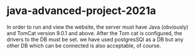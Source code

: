 # java-advanced-project-2021a
In order to run and view the website, the server must have Java (obviously) and TomCat version 9.0.1 and above.
After the Tom cat is configured, the drivers to the DB must be set. we have used postgresSQl as a DB but any other DB which can be connected is also acceptable, of course.
